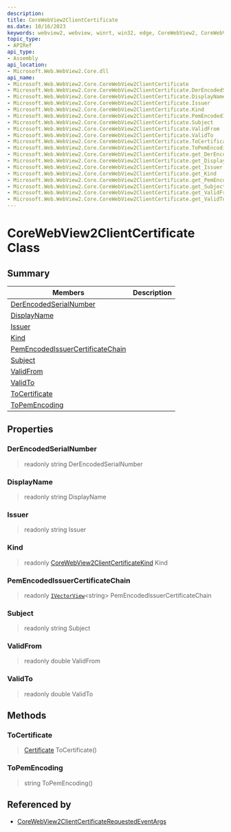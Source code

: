 ```yaml
---
description: 
title: CoreWebView2ClientCertificate
ms.date: 10/16/2023
keywords: webview2, webview, winrt, win32, edge, CoreWebView2, CoreWebView2Controller, browser control, edge html, CoreWebView2ClientCertificate
topic_type:
- APIRef
api_type:
- Assembly
api_location:
- Microsoft.Web.WebView2.Core.dll
api_name:
- Microsoft.Web.WebView2.Core.CoreWebView2ClientCertificate
- Microsoft.Web.WebView2.Core.CoreWebView2ClientCertificate.DerEncodedSerialNumber
- Microsoft.Web.WebView2.Core.CoreWebView2ClientCertificate.DisplayName
- Microsoft.Web.WebView2.Core.CoreWebView2ClientCertificate.Issuer
- Microsoft.Web.WebView2.Core.CoreWebView2ClientCertificate.Kind
- Microsoft.Web.WebView2.Core.CoreWebView2ClientCertificate.PemEncodedIssuerCertificateChain
- Microsoft.Web.WebView2.Core.CoreWebView2ClientCertificate.Subject
- Microsoft.Web.WebView2.Core.CoreWebView2ClientCertificate.ValidFrom
- Microsoft.Web.WebView2.Core.CoreWebView2ClientCertificate.ValidTo
- Microsoft.Web.WebView2.Core.CoreWebView2ClientCertificate.ToCertificate
- Microsoft.Web.WebView2.Core.CoreWebView2ClientCertificate.ToPemEncoding
- Microsoft.Web.WebView2.Core.CoreWebView2ClientCertificate.get_DerEncodedSerialNumber
- Microsoft.Web.WebView2.Core.CoreWebView2ClientCertificate.get_DisplayName
- Microsoft.Web.WebView2.Core.CoreWebView2ClientCertificate.get_Issuer
- Microsoft.Web.WebView2.Core.CoreWebView2ClientCertificate.get_Kind
- Microsoft.Web.WebView2.Core.CoreWebView2ClientCertificate.get_PemEncodedIssuerCertificateChain
- Microsoft.Web.WebView2.Core.CoreWebView2ClientCertificate.get_Subject
- Microsoft.Web.WebView2.Core.CoreWebView2ClientCertificate.get_ValidFrom
- Microsoft.Web.WebView2.Core.CoreWebView2ClientCertificate.get_ValidTo
---
```


# CoreWebView2ClientCertificate Class



## Summary

Members|Description
--|--
[DerEncodedSerialNumber](#derencodedserialnumber) | 
[DisplayName](#displayname) | 
[Issuer](#issuer) | 
[Kind](#kind) | 
[PemEncodedIssuerCertificateChain](#pemencodedissuercertificatechain) | 
[Subject](#subject) | 
[ValidFrom](#validfrom) | 
[ValidTo](#validto) | 
[ToCertificate](#tocertificate) | 
[ToPemEncoding](#topemencoding) | 

## Properties

### DerEncodedSerialNumber

> readonly  string DerEncodedSerialNumber

### DisplayName

> readonly  string DisplayName

### Issuer

> readonly  string Issuer

### Kind

> readonly  [CoreWebView2ClientCertificateKind](corewebview2clientcertificatekind.md) Kind

### PemEncodedIssuerCertificateChain

> readonly  [`IVectorView`](/uwp/api/Windows.Foundation.Collections.IVectorView-1)&lt;string&gt; PemEncodedIssuerCertificateChain

### Subject

> readonly  string Subject

### ValidFrom

> readonly  double ValidFrom

### ValidTo

> readonly  double ValidTo



## Methods

### ToCertificate

> [Certificate](/uwp/api/Windows.Security.Cryptography.Certificates.Certificate) ToCertificate()



### ToPemEncoding

> string ToPemEncoding()






## Referenced by

- [CoreWebView2ClientCertificateRequestedEventArgs](corewebview2clientcertificaterequestedeventargs.md)
